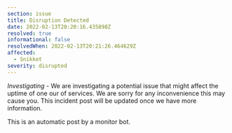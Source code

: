 ```yaml
---
section: issue
title: Disruption Detected
date: 2022-02-13T20:20:16.435898Z
resolved: true
informational: false
resolvedWhen: 2022-02-13T20:21:26.464629Z
affected:
  - Snikket
severity: disrupted
---
```

*Investigating* - We are investigating a potential issue that might affect the uptime of one our of services. We are sorry for any inconvenience this may cause you. This incident post will be updated once we have more information.

This is an automatic post by a monitor bot.
        